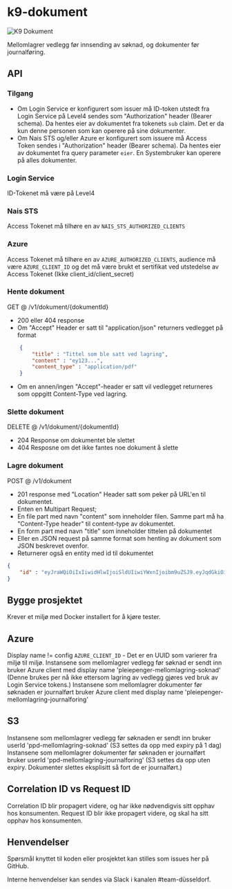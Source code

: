 # k9-dokument

![K9 Dokument](https://github.com/navikt/k9-dokument/workflows/Build,%20push%20and%20deploy/badge.svg)

Mellomlagrer vedlegg før innsending av søknad, og dokumenter før journalføring.

## API
### Tilgang
- Om Login Service er konfigurert som issuer må ID-token utstedt fra Login Service på Level4 sendes som "Authorization" header (Bearer schema). Da hentes eier av dokumentet fra tokenets `sub` claim. Det er da kun denne personen som kan operere på sine dokumenter.
- Om Nais STS og/eller Azure er konfigurert som issuere må Access Token sendes i "Authorization" header (Bearer schema). Da hentes eier av dokumentet fra query parameter `eier`. En Systembruker kan operere på alles dokumenter.

### Login Service
ID-Tokenet må være på Level4

### Nais STS
Access Tokenet må tilhøre en av `NAIS_STS_AUTHORIZED_CLIENTS`

### Azure
Access Tokenet må tilhøre en av `AZURE_AUTHORIZED_CLIENTS`, audience må være `AZURE_CLIENT_ID` og det må være brukt et sertifikat ved utstedelse av Access Tokenet (Ikke client_id/client_secret)

### Hente dokument
GET @ /v1/dokument/{dokumentId}
- 200 eller 404 response
- Om "Accept" Header er satt til "application/json" returners vedlegget på format
```json
    {
        "title" : "Tittel som ble satt ved lagring",
        "content" : "ey123...",
        "content_type" : "application/pdf"
    }
```
- Om en annen/ingen "Accept"-header er satt vil vedlegget returneres som oppgitt Content-Type ved lagring.

### Slette dokument
DELETE @ /v1/dokument/{dokumentId}
- 204 Response om dokumentet ble slettet
- 404 Resposne om det ikke fantes noe dokument å slette

### Lagre dokument
POST @ /v1/dokument
- 201 response med "Location" Header satt som peker på URL'en til dokumentet.
- Enten en Multipart Request;
- En file part med navn "content" som inneholder filen. Samme part må ha "Content-Type header" til content-type av dokumentet.
- En form part med navn "title" som inneholder tittelen på dokumentet
- Eller en JSON request på samme format som henting av dokument som JSON beskrevet ovenfor.
- Returnerer også en entity med id til dokumentet
```json
{
    "id" : "eyJraWQiOiIxIiwidHlwIjoiSldUIiwiYWxnIjoibm9uZSJ9.eyJqdGkiOiJiZTRhMjM5Yy1hZDIxLTQ5OTYtOTE3MS1kNjljY2Y1OGE4YjAifQ"
}
```

## Bygge prosjektet
Krever et miljø med Docker installert for å kjøre tester.

## Azure
Display name != config `AZURE_CLIENT_ID` - Det er en UUID som varierer fra miljø til miljø.
Instansene som mellomlagrer vedlegg før søknad er sendt inn bruker Azure client med display name 'pleiepenger-mellomlagring-soknad' (Denne brukes per nå ikke ettersom lagring av vedlegg gjøres ved bruk av Login Service tokens.)
Instansene som mellomlagrer dokumenter før søknaden er journalført bruker Azure client med display name 'pleiepenger-mellomlagring-journalforing'

## S3
Instansene som mellomlagrer vedlegg før søknaden er sendt inn bruker userId 'ppd-mellomlagring-soknad' (S3 settes da opp med expiry på 1 dag)
Instansene som mellomlagrer dokumenter før søknaden er journalført bruker userId 'ppd-mellomlagring-journalforing' (S3 settes da opp uten expiry. Dokumenter slettes eksplisitt så fort de er journalført.)

## Correlation ID vs Request ID
Correlation ID blir propagert videre, og har ikke nødvendigvis sitt opphav hos konsumenten.
Request ID blir ikke propagert videre, og skal ha sitt opphav hos konsumenten.

## Henvendelser
Spørsmål knyttet til koden eller prosjektet kan stilles som issues her på GitHub.

Interne henvendelser kan sendes via Slack i kanalen #team-düsseldorf.

